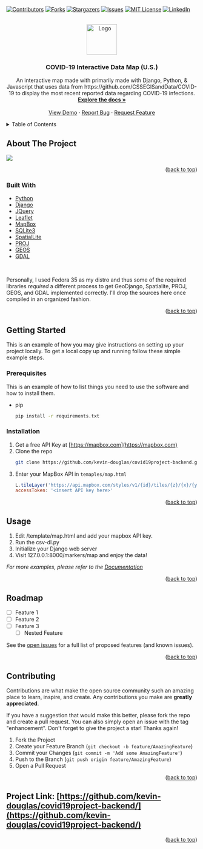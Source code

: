 <div id="top"></div>
<!--
*** Thanks for checking out the Best-README-Template. If you have a suggestion
*** that would make this better, please fork the repo and create a pull request
*** or simply open an issue with the tag "enhancement".
*** Don't forget to give the project a star!
*** Thanks again! Now go create something AMAZING! :D
-->



<!-- PROJECT SHIELDS -->
<!--
*** I'm using markdown "reference style" links for readability.
*** Reference links are enclosed in brackets [ ] instead of parentheses ( ).
*** See the bottom of this document for the declaration of the reference variables
*** for contributors-url, forks-url, etc. This is an optional, concise syntax you may use.
*** https://www.markdownguide.org/basic-syntax/#reference-style-links
-->
[![Contributors][contributors-shield]][contributors-url] 
[![Forks][forks-shield]][forks-url] 
[![Stargazers][stars-shield]][stars-url]
[![Issues][issues-shield]][issues-url]
[![MIT License][license-shield]][license-url]
[![LinkedIn][linkedin-shield]][linkedin-url]



<!-- PROJECT LOGO -->
<br />
<div align="center">
  <a href="https://github.com/kevin-douglas/covid19project-backend">
    <img src="https://i.imgur.com/erOoYPp.png" alt="Logo" height="80">
  </a>

<h3 align="center">COVID-19 Interactive Data Map (U.S.)</h3>

  <p align="center">
    An interactive map made with primarily made with Django, Python, & Javascript that uses data from https://github.com/CSSEGISandData/COVID-19 to display the most recent reported data regarding COVID-19 infections. 
    <br />
    <a href="https://github.com/kevin-douglas/covid19project-backend"><strong>Explore the docs »</strong></a>
    <br />
    <br />
    <a href="https://github.com/kevin-douglas/covid19project-backend/blob/main/mymap/static/geocovdata.json">View Demo</a>
    ·
    <a href="https://github.com/kevin-douglas/covid19project-backend/issues">Report Bug</a>
    ·
    <a href="https://github.com/kevin-douglas/covid19project-backend/issues">Request Feature</a>
  </p>
</div>

<!-- TABLE OF CONTENTS -->
<details>
  <summary>Table of Contents</summary>
  <ol>
    <li>
      <a href="#about-the-project">About The Project</a>
      <ul>
        <li><a href="#built-with">Built With</a></li>
      </ul>
    </li>
    <li>
      <a href="#getting-started">Getting Started</a>
      <ul>
        <li><a href="#prerequisites">Prerequisites</a></li>
        <li><a href="#installation">Installation</a></li>
      </ul>
    </li>
    <li><a href="#usage">Usage</a></li>
    <li><a href="#roadmap">Roadmap</a></li>
    <li><a href="#contributing">Contributing</a></li>
    <li><a href="#license">License</a></li>
    <li><a href="#contact">Contact</a></li>
    <li><a href="#acknowledgments">Acknowledgments</a></li>
  </ol>
</details>



<!-- ABOUT THE PROJECT -->
## About The Project

<img src='https://raw.githubusercontent.com/kevin-douglas/covid19project-backend/main/map_marker_data_view.png'>

<p align="right">(<a href="#top">back to top</a>)</p>



### Built With

* [Python](https://python.org/)
* [Django](https://www.djangoproject.com/)
* [JQuery](https://jquery.com)
* [Leaflet](https://leafletjs.com/)
* [MapBox](https://www.mapbox.com/)
* [SQLite3](https://sqlite.org/index.html)
* [SpatialLite](https://www.gaia-gis.it/fossil/libspatialite/index)
* [PROJ](https://proj.org/)
* [GEOS](https://trac.osgeo.org/geos/)
* [GDAL](https://gdal.org/)
<br>

Personally, I used Fedora 35 as my distro and thus some of the required libraries _required_ a different process to get GeoDjango, Spatialite, PROJ, GEOS, and GDAL implemented correctly. I'll drop the sources here once compiled in an organized fashion. 

<p align="right">(<a href="#top">back to top</a>)</p>



<!-- GETTING STARTED -->
## Getting Started

This is an example of how you may give instructions on setting up your project locally.
To get a local copy up and running follow these simple example steps.

### Prerequisites

This is an example of how to list things you need to use the software and how to install them.
* pip
  ```sh
  pip install -r requirements.txt
  ```

### Installation

1. Get a free API Key at [https://mapbox.com](https://mapbox.com)
2. Clone the repo
   ```sh
   git clone https://github.com/kevin-douglas/covid19project-backend.git
   ```
3. Enter your MapBox API in `temaples/map.html`
   ```js
   L.tileLayer('https://api.mapbox.com/styles/v1/{id}/tiles/{z}/{x}/{y}?access_token={accessToken}', {
   accessToken: '<insert API key here>'
   ```

<p align="right">(<a href="#top">back to top</a>)</p>



<!-- USAGE EXAMPLES -->
## Usage

1. Edit /template/map.html and add your mapbox API key.
2. Run the csv-dl.py
3. Initialize your Django web server
4. Visit 127.0.0.1:8000/markers/map and enjoy the data!

_For more examples, please refer to the [Documentation](https://example.com)_

<p align="right">(<a href="#top">back to top</a>)</p>



<!-- ROADMAP -->
## Roadmap

- [ ] Feature 1
- [ ] Feature 2
- [ ] Feature 3
    - [ ] Nested Feature

See the [open issues](https://github.com/kevin-douglas/covid19project-backend/issues) for a full list of proposed features (and known issues).

<p align="right">(<a href="#top">back to top</a>)</p>



<!-- CONTRIBUTING -->
## Contributing

Contributions are what make the open source community such an amazing place to learn, inspire, and create. Any contributions you make are **greatly appreciated**.

If you have a suggestion that would make this better, please fork the repo and create a pull request. You can also simply open an issue with the tag "enhancement".
Don't forget to give the project a star! Thanks again!

1. Fork the Project
2. Create your Feature Branch (`git checkout -b feature/AmazingFeature`)
3. Commit your Changes (`git commit -m 'Add some AmazingFeature'`)
4. Push to the Branch (`git push origin feature/AmazingFeature`)
5. Open a Pull Request

<p align="right">(<a href="#top">back to top</a>)</p>

## Project Link: [https://github.com/kevin-douglas/covid19project-backend/](https://github.com/kevin-douglas/covid19project-backend/)

<p align="right">(<a href="#top">back to top</a>)</p>

<!-- MARKDOWN LINKS & IMAGES -->
<!-- https://www.markdownguide.org/basic-syntax/#reference-style-links -->
[contributors-shield]: https://img.shields.io/github/contributors/kevin-douglas/covid19project-backend.svg?style=for-the-badge
[contributors-url]: https://github.com/kevin-douglas/covid19project-backend/graphs/contributors
[forks-shield]: https://img.shields.io/github/forks/kevin-douglas/covid19project-backend.svg?style=for-the-badge
[forks-url]: https://github.com/kevin-douglas/covid19project-backend/network/members
[stars-shield]: https://img.shields.io/github/stars/kevin-douglas/covid19project-backend?style=for-the-badge
[stars-url]: https://github.com/kevin-douglas/covid19project-backend/stargazers
[issues-shield]: https://img.shields.io/github/issues/kevin-douglas/covid19project-backend.svg?style=for-the-badge
[issues-url]: https://github.com/kevin-douglas/covid19project-backend/issues
[license-shield]: https://img.shields.io/github/license/kevin-douglas/covid19project-backend.svg?style=for-the-badge
[license-url]: https://github.com/kevin-douglas/covid19project-backend/blob/master/LICENSE.txt
[linkedin-shield]: https://img.shields.io/badge/-LinkedIn-black.svg?style=for-the-badge&logo=linkedin&colorB=555
[linkedin-url]: https://linkedin.com/
[product-screenshot]: images/screenshot.png
